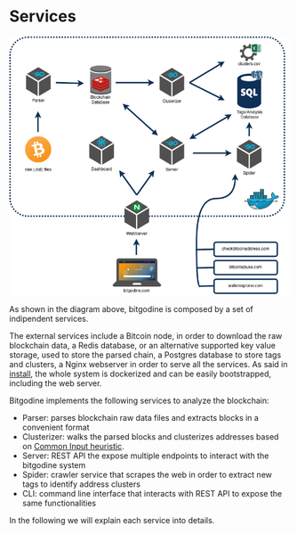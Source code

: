 # Services

![Architecture](../assets/architecture.png)

As shown in the diagram above, bitgodine is composed by a set of indipendent services. 

The external services include a Bitcoin node, in order to download the raw blockchain data, a Redis database, or an alternative supported key value storage, used to store the parsed chain, a Postgres database to store tags and clusters, a Nginx webserver in order to serve all the services. As said in [install](http://127.0.0.1:3000/getting_started/install.html#docker), the whole system is dockerized and can be easily bootstrapped, including the web server.

Bitgodine implements the following services to analyze the blockchain:

- Parser: parses blockchain raw data files and extracts blocks in a convenient format
- Clusterizer: walks the parsed blocks and clusterizes addresses based on [Common Input heuristic](http://127.0.0.1:3000/heuristics/heuristics.html#heuristics).
- Server: REST API the expose multiple endpoints to interact with the bitgodine system
- Spider: crawler service that scrapes the web in order to extract new tags to identify address clusters
- CLI: command line interface that interacts with REST API to expose the same functionalities

In the following we will explain each service into details.
